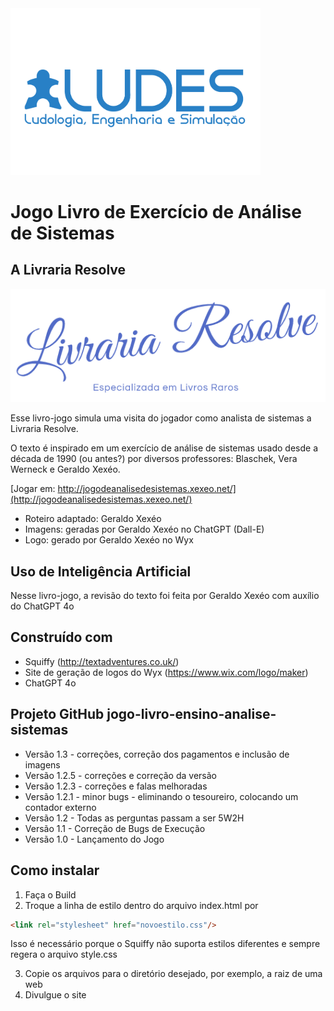 <img src="https://github.com/LUDES-PESC/jogo-livro-ensino-analise-sistemas/blob/master/LUDESLOGO.jpg" alt="Descrição da imagem" width="400">

# Jogo Livro de Exercício de Análise de Sistemas

## A Livraria Resolve

![Logo da Livraria Resolve](https://github.com/LUDES-PESC/jogo-livro-ensino-analise-sistemas/blob/master/Logo.png)

Esse livro-jogo simula uma visita do jogador como analista de sistemas a Livraria Resolve.

O texto é inspirado em um exercício de análise de sistemas usado desde a década de 1990 (ou antes?) por diversos professores: Blaschek, Vera Werneck e Geraldo Xexéo.

[Jogar em: http://jogodeanalisedesistemas.xexeo.net/](http://jogodeanalisedesistemas.xexeo.net/)

* Roteiro adaptado: Geraldo Xexéo
* Imagens: geradas por Geraldo Xexéo no ChatGPT (Dall-E)
* Logo: gerado por Geraldo Xexéo no Wyx

## Uso de Inteligência Artificial

Nesse livro-jogo, a revisão do texto foi feita por Geraldo Xexéo com auxílio do ChatGPT 4o 

## Construído com 
* Squiffy (http://textadventures.co.uk/)
* Site de geração de logos do Wyx (https://www.wix.com/logo/maker)
* ChatGPT 4o


## Projeto GitHub jogo-livro-ensino-analise-sistemas
* Versão 1.3 - correções, correção dos pagamentos e inclusão de imagens
* Versão 1.2.5 - correções e correção da versão
* Versão 1.2.3 - correções e falas melhoradas
* Versão 1.2.1 - minor bugs - eliminando o tesoureiro, colocando um contador externo
* Versão 1.2 - Todas as perguntas passam a ser 5W2H
* Versão 1.1 - Correção de Bugs de Execução
* Versão 1.0 - Lançamento do Jogo

## Como instalar

1. Faça o Build
1. Troque a linha de estilo dentro do arquivo index.html por 

```html
<link rel="stylesheet" href="novoestilo.css"/>
```

Isso é necessário porque o Squiffy não suporta estilos diferentes e sempre regera o arquivo style.css

3. Copie os arquivos para o diretório desejado, por exemplo, a raiz de uma web
4. Divulgue o site

